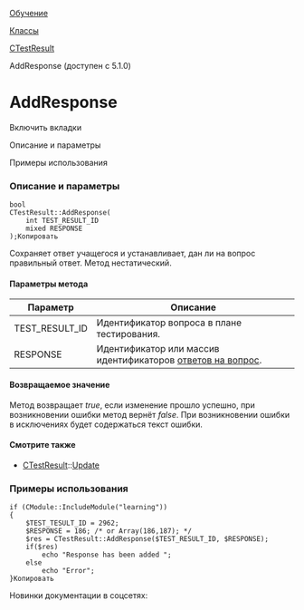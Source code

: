 [Обучение](/api_help/learning/index.php)

[Классы](/api_help/learning/classes/index.php)

[CTestResult](/api_help/learning/classes/ctestresult/index.php)

AddResponse (доступен с 5.1.0)

AddResponse
===========

Включить вкладки

Описание и параметры

Примеры использования

### Описание и параметры

```
bool
CTestResult::AddResponse(
	int TEST_RESULT_ID
	mixed RESPONSE
);Копировать
```

Сохраняет ответ учащегося и устанавливает, дан ли на вопрос правильный ответ. Метод нестатический.

#### Параметры метода

| Параметр | Описание |
| --- | --- |
| TEST\_RESULT\_ID | Идентификатор вопроса в плане тестирования. |
| RESPONSE | Идентификатор или массив идентификаторов [ответов на вопрос](../../fields.php#answer). |

#### Возвращаемое значение

Метод возвращает *true*, если изменение прошло успешно, при
возникновении ошибки метод вернёт *false*. При возникновении ошибки в
исключениях будет содержаться текст ошибки.

#### Смотрите также

* [CTestResult](index.php)::[Update](update.php)

### Примеры использования

```
if (CModule::IncludeModule("learning"))
{
	$TEST_TESULT_ID = 2962;
	$RESPONSE = 186; /* or Array(186,187); */
	$res = CTestResult::AddResponse($TEST_RESULT_ID, $RESPONSE);
	if($res)
		echo "Response has been added ";
	else
		echo "Error";
}Копировать
```

Новинки документации в соцсетях: